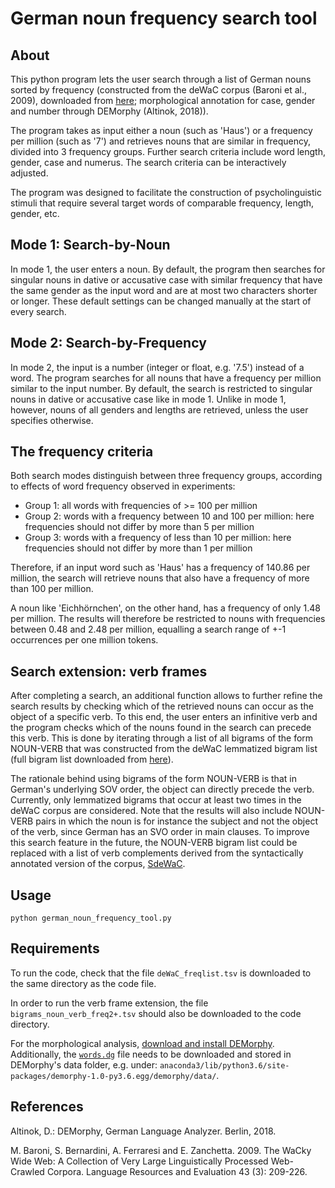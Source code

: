 # German noun frequency search tool

## About

This python program lets the user search through a list of German nouns sorted by frequency (constructed from the deWaC corpus (Baroni et al., 2009), downloaded from [here](https://wacky.sslmit.unibo.it/doku.php?id=frequency_lists); morphological annotation for case, gender and number through DEMorphy (Altinok, 2018)).

The program takes as input either a noun (such as 'Haus') or a frequency per million (such as '7') and retrieves nouns that are similar in frequency, divided into 3 frequency groups. Further search criteria include word length, gender, case and numerus. The search criteria can be interactively adjusted.

The program was designed to facilitate the construction of psycholinguistic stimuli that require several target words of comparable frequency, length, gender, etc.

## Mode 1: Search-by-Noun
In mode 1, the user enters a noun. By default, the program then searches for singular nouns in dative or accusative case with similar frequency that have the same gender as the input word and are at most two characters shorter or longer. These default settings can be changed manually at the start of every search.

## Mode 2: Search-by-Frequency
In mode 2, the input is a number (integer or float, e.g. '7.5') instead of a word. The program searches for all nouns that have a frequency per million similar to the input number. By default, the search is restricted to singular nouns in dative or accusative case like in mode 1. Unlike in mode 1, however, nouns of all genders and lengths are retrieved, unless the user specifies otherwise.

## The frequency criteria

Both search modes distinguish between three frequency groups, according to effects of word frequency observed in experiments:

* Group 1: all words with frequencies of >= 100 per million
* Group 2: words with a frequency between 10 and 100 per million: here frequencies should not differ by more than 5 per million
* Group 3: words with a frequency of less than 10 per million: here frequencies should not differ by more than 1 per million

Therefore, if an input word such as 'Haus' has a frequency of 140.86 per million, the search will retrieve nouns that also have a frequency of more than 100 per million.

A noun like 'Eichhörnchen', on the other hand, has a frequency of only 1.48 per million. The results will therefore be restricted to nouns with frequencies between 0.48 and 2.48 per million, equalling a search range of +-1 occurrences per one million tokens.

## Search extension: verb frames
After completing a search, an additional function allows to further refine the search results by checking which of the retrieved nouns can occur as the object of a specific verb. To this end, the user enters an infinitive verb and the program checks which of the nouns found in the search can precede this verb. This is done by iterating through a list of all bigrams of the form NOUN-VERB that was constructed from the deWaC lemmatized bigram list (full bigram list downloaded from [here](https://wacky.sslmit.unibo.it/doku.php?id=frequency_lists)).

The rationale behind using bigrams of the form NOUN-VERB is that in German's underlying SOV order, the object can directly precede the verb. Currently, only lemmatized bigrams that occur at least two times in the deWaC corpus are considered. Note that the results will also include NOUN-VERB pairs in which the noun is for instance the subject and not the object of the verb, since German has an SVO order in main clauses. To improve this search feature in the future, the NOUN-VERB bigram list could be replaced with a list of verb complements derived from the syntactically annotated version of the corpus, [SdeWaC](https://www.ims.uni-stuttgart.de/en/research/resources/corpora/sdewac/).

## Usage

`python german_noun_frequency_tool.py `

## Requirements

To run the code, check that the file `deWaC_freqlist.tsv` is downloaded to the same directory as the code file.

In order to run the verb frame extension, the file `bigrams_noun_verb_freq2+.tsv` should also be downloaded to the code directory.

For the morphological analysis, [download and install DEMorphy](https://github.com/DuyguA/DEMorphy).
Additionally, the [`words.dg`](https://github.com/DuyguA/DEMorphy/blob/master/demorphy/data/words.dg) file needs to be downloaded and stored in DEMorphy's data folder, e.g. under:
`anaconda3/lib/python3.6/site-packages/demorphy-1.0-py3.6.egg/demorphy/data/`.

## References

Altinok, D.: DEMorphy, German Language Analyzer. Berlin, 2018.

M. Baroni, S. Bernardini, A. Ferraresi and E. Zanchetta. 2009. The WaCky Wide Web: A Collection of Very Large Linguistically Processed Web-Crawled Corpora. Language Resources and Evaluation 43 (3): 209-226.
